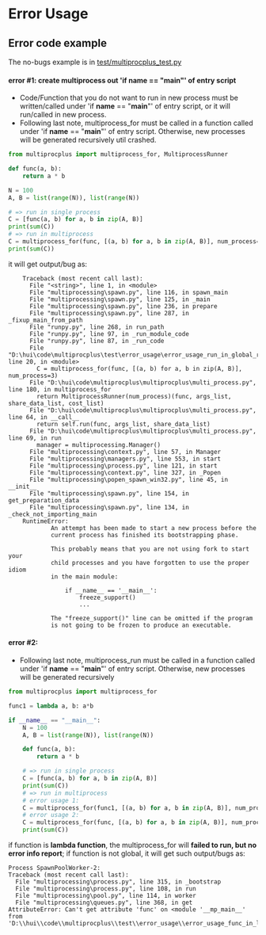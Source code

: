 # Error Usage

## Error code example

The no-bugs example is in [test/multiprocplus_test.py](test/multiprocplus_test.py)

#### error #1: create multiprocess out 'if __name__ == "__main__"' of entry script
- Code/Function that you do not want to run in new process must be written/called under 'if __name__ == "__main__"' of entry script, 
  or it will run/called in new process.
- Following last note, multiprocess_for must be called in a function called under 'if __name__ == "__main__"' of entry script. 
  Otherwise, new processes will be generated recursively util crashed.
  
```py
from multiprocplus import multiprocess_for, MultiprocessRunner

def func(a, b):
    return a * b

N = 100
A, B = list(range(N)), list(range(N))

# => run in single process
C = [func(a, b) for a, b in zip(A, B)]
print(sum(C))
# => run in multiprocess
C = multiprocess_for(func, [(a, b) for a, b in zip(A, B)], num_process=3)
print(sum(C))
```
it will get output/bug as:
```shell
    Traceback (most recent call last):
      File "<string>", line 1, in <module>
      File "multiprocessing\spawn.py", line 116, in spawn_main
      File "multiprocessing\spawn.py", line 125, in _main
      File "multiprocessing\spawn.py", line 236, in prepare
      File "multiprocessing\spawn.py", line 287, in _fixup_main_from_path
      File "runpy.py", line 268, in run_path
      File "runpy.py", line 97, in _run_module_code
      File "runpy.py", line 87, in _run_code
      File "D:\hui\code\multiprocplus\test\error_usage\error_usage_run_in_global_region.py", line 20, in <module>
        C = multiprocess_for(func, [(a, b) for a, b in zip(A, B)], num_process=3)
      File "D:\hui\code\multiprocplus\multiprocplus\multi_process.py", line 180, in multiprocess_for
        return MultiprocessRunner(num_process)(func, args_list, share_data_list, cost_list)
      File "D:\hui\code\multiprocplus\multiprocplus\multi_process.py", line 64, in __call__
        return self.run(func, args_list, share_data_list)
      File "D:\hui\code\multiprocplus\multiprocplus\multi_process.py", line 69, in run
        manager = multiprocessing.Manager()
      File "multiprocessing\context.py", line 57, in Manager
      File "multiprocessing\managers.py", line 553, in start
      File "multiprocessing\process.py", line 121, in start
      File "multiprocessing\context.py", line 327, in _Popen
      File "multiprocessing\popen_spawn_win32.py", line 45, in __init__
      File "multiprocessing\spawn.py", line 154, in get_preparation_data
      File "multiprocessing\spawn.py", line 134, in _check_not_importing_main
    RuntimeError: 
            An attempt has been made to start a new process before the
            current process has finished its bootstrapping phase.
    
            This probably means that you are not using fork to start your
            child processes and you have forgotten to use the proper idiom
            in the main module:
    
                if __name__ == '__main__':
                    freeze_support()
                    ...
    
            The "freeze_support()" line can be omitted if the program
            is not going to be frozen to produce an executable.
```

#### error #2:

- Following last note, multiprocess_run must be called in a function called under 'if __name__ == "__main__"' of entry script. 
  Otherwise, new processes will be generated recursively

```python
from multiprocplus import multiprocess_for

func1 = lambda a, b: a*b

if __name__ == "__main__":
    N = 100
    A, B = list(range(N)), list(range(N))

    def func(a, b):
        return a * b

    # => run in single process
    C = [func(a, b) for a, b in zip(A, B)]
    print(sum(C))
    # => run in multiprocess
    # error usage 1:
    C = multiprocess_for(func1, [(a, b) for a, b in zip(A, B)], num_process=3)  # error but no error info report
    # error usage 2:
    C = multiprocess_for(func, [(a, b) for a, b in zip(A, B)], num_process=3)
    print(sum(C))
```

if function is **lambda function**, the multiprocess_for will **failed to run, but no error info report**;
if function is not global, it will get such output/bugs as:
```shell
Process SpawnPoolWorker-2:
Traceback (most recent call last):
  File "multiprocessing\process.py", line 315, in _bootstrap
  File "multiprocessing\process.py", line 108, in run
  File "multiprocessing\pool.py", line 114, in worker
  File "multiprocessing\queues.py", line 368, in get
AttributeError: Can't get attribute 'func' on <module '__mp_main__' from 'D:\\hui\\code\\multiprocplus\\test\\error_usage\\error_usage_func_in_local_region.py'>
```

